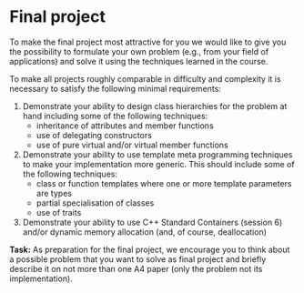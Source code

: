 Final project
=============

To make the final project most attractive for you we would like to
give you the possibility to formulate your own problem (e.g., from
your field of applications) and solve it using the techniques learned
in the course.

To make all projects roughly comparable in difficulty and complexity
it is necessary to satisfy the following minimal requirements:

1.  Demonstrate your ability to design class hierarchies for the
    problem at hand including some of the following techniques:
    *   inheritance of attributes and member functions
    *   use of delegating constructors
    *   use of pure virtual and/or virtual member functions
2.  Demonstrate your ability to use template meta programming
    techniques to make your implementation more generic. This should
    include some of the following techniques:
    *   class or function templates where one or more template parameters are
        types
    *   partial specialisation of classes
    *   use of traits
3.  Demonstrate your ability to use C++ Standard Containers (session
    6) and/or dynamic memory allocation (and, of course, deallocation)

**Task:** As preparation for the final project, we encourage you to
think about a possible problem that you want to solve as final project
and briefly describe it on not more than one A4 paper (only the
problem not its implementation).
